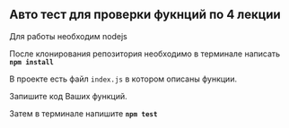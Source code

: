## Авто тест для проверки фукнций по 4 лекции

Для работы необходим nodejs

После клонирования репозитория необходимо в терминале написать **`npm install`**

В проекте есть файл `index.js`  в котором описаны функции.

Запишите код Ваших функций.

Затем в терминале напишите **`npm test`**
